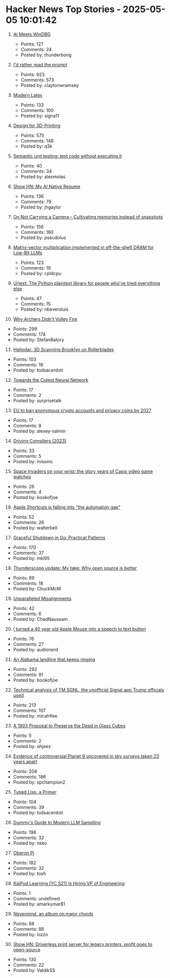 # Hacker News Top Stories - 2025-05-05 10:01:42

1. [AI Meets WinDBG](https://svnscha.de/posts/ai-meets-windbg/)
   - Points: 127
   - Comments: 24
   - Posted by: thunderbong

2. [I'd rather read the prompt](https://claytonwramsey.com/blog/prompt/)
   - Points: 923
   - Comments: 573
   - Posted by: claytonwramsey

3. [Modern Latex](https://github.com/mrkline/modern-latex)
   - Points: 133
   - Comments: 100
   - Posted by: signa11

4. [Design for 3D-Printing](https://blog.rahix.de/design-for-3d-printing/)
   - Points: 575
   - Comments: 148
   - Posted by: q3k

5. [Semantic unit testing: test code without executing it](https://www.alexmolas.com/2025/04/09/semantic-unit-testing.html)
   - Points: 40
   - Comments: 34
   - Posted by: alexmolas

6. [Show HN: My AI Native Resume](https://ai.jakegaylor.com/)
   - Points: 136
   - Comments: 79
   - Posted by: jhgaylor

7. [On Not Carrying a Camera – Cultivating memories instead of snapshots](https://hedgehogreview.com/issues/after-neoliberalism/articles/on-not-carrying-a-camera)
   - Points: 156
   - Comments: 160
   - Posted by: pseudolus

8. [Matrix-vector multiplication implemented in off-the-shelf DRAM for Low-Bit LLMs](https://arxiv.org/abs/2503.23817)
   - Points: 123
   - Comments: 19
   - Posted by: cpldcpu

9. [Urtext: The Python plaintext library for people who've tried everything else](https://urtext.co/)
   - Points: 47
   - Comments: 15
   - Posted by: nbeversluis

10. [Why Archers Didn't Volley Fire](https://acoup.blog/2025/05/02/collections-why-archers-didnt-volley-fire/)
   - Points: 299
   - Comments: 174
   - Posted by: StefanBatory

11. [Helmdar: 3D Scanning Brooklyn on Rollerblades](https://owentrueblood.com/blog/2025/05/04/helmdar/)
   - Points: 103
   - Comments: 18
   - Posted by: todsacerdoti

12. [Towards the Cutest Neural Network](https://kevinlynagh.com/towards-the-cutest-neural-network/)
   - Points: 17
   - Comments: 2
   - Posted by: surprisetalk

13. [EU to ban anonymous crypto accounts and privacy coins by 2027](https://cointelegraph.com/news/eu-crypto-ban-anonymous-privacy-tokens-2027)
   - Points: 17
   - Comments: 8
   - Posted by: alexey-salmin

14. [Driving Compilers (2023)](https://fabiensanglard.net/dc/index.php)
   - Points: 33
   - Comments: 5
   - Posted by: misonic

15. [Space Invaders on your wrist: the glory years of Casio video game watches](https://www.theguardian.com/games/2025/may/02/space-invaders-casio-video-game-watches)
   - Points: 26
   - Comments: 4
   - Posted by: bookofjoe

16. [Apple Shortcuts is falling into "the automation gap"](https://sixcolors.com/link/2025/03/shortcuts-is-falling-into-the-automation-gap/)
   - Points: 52
   - Comments: 26
   - Posted by: walterbell

17. [Graceful Shutdown in Go: Practical Patterns](https://victoriametrics.com/blog/go-graceful-shutdown/index.html)
   - Points: 170
   - Comments: 37
   - Posted by: mkl95

18. [Thunderscope update: My take: Why open source is better](https://www.crowdsupply.com/eevengers/thunderscope/updates/revving-up-for-production)
   - Points: 89
   - Comments: 18
   - Posted by: ChuckMcM

19. [Unparalleled Misalignments](https://rickiheicklen.com/unparalleled-misalignments.html)
   - Points: 42
   - Comments: 6
   - Posted by: ChadNauseam

20. [I turned a 40 year old Apple Mouse into a speech to text button](https://workshop.cjpais.com/projects/handy-m0100)
   - Points: 76
   - Comments: 27
   - Posted by: audionerd

21. [An Alabama landline that keeps ringing](https://oxfordamerican.org/oa-now/the-alabama-landline-that-keeps-ringing)
   - Points: 292
   - Comments: 91
   - Posted by: bookofjoe

22. [Technical analysis of TM SGNL, the unofficial Signal app Trump officials used](https://micahflee.com/tm-sgnl-the-obscure-unofficial-signal-app-mike-waltz-uses-to-text-with-trump-officials/)
   - Points: 213
   - Comments: 107
   - Posted by: micahflee

23. [A 1903 Proposal to Preserve the Dead in Glass Cubes](https://hyperallergic.com/406959/preserving-the-dead-in-glass/)
   - Points: 5
   - Comments: 2
   - Posted by: ohjeez

24. [Evidence of controversial Planet 9 uncovered in sky surveys taken 23 years apart](https://www.space.com/astronomy/solar-system/evidence-of-controversial-planet-9-uncovered-in-sky-surveys-taken-23-years-apart)
   - Points: 206
   - Comments: 186
   - Posted by: spchampion2

25. [Typed Lisp, a Primer](https://alhassy.com/TypedLisp.html)
   - Points: 104
   - Comments: 39
   - Posted by: todsacerdoti

26. [Dummy's Guide to Modern LLM Sampling](https://rentry.co/samplers)
   - Points: 196
   - Comments: 32
   - Posted by: nkko

27. [Oberon Pi](http://pascal.hansotten.com/niklaus-wirth/project-oberon/oberon-pi/)
   - Points: 182
   - Comments: 32
   - Posted by: tosh

28. [KaiPod Learning (YC S21) Is Hiring VP of Engineering](https://www.ycombinator.com/companies/kaipod-learning/jobs/Bs3H9uB-vp-of-engineering)
   - Points: 1
   - Comments: undefined
   - Posted by: amarkumar81

29. [Nevermind, an album on major chords](https://farina00.github.io/essays/nevermind/)
   - Points: 88
   - Comments: 88
   - Posted by: lozzo

30. [Show HN: Driverless print server for legacy printers, profit goes to open-source](https://printserver.ink/)
   - Points: 130
   - Comments: 22
   - Posted by: ValdikSS


